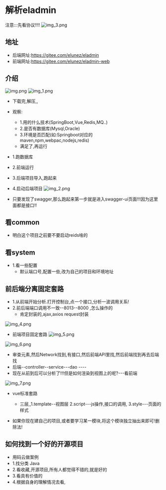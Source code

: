 # 解析eladmin
注意:::先看协议!!!!
![img_3.png](img_3.png)

## 地址
- 后端网址:https://gitee.com/elunez/eladmin
- 前端网址:https://gitee.com/elunez/eladmin-web


## 介绍

![img.png](img.png)
![img_1.png](img_1.png)


- 下载完,解压,,
- 观察:
    - 1.用的什么技术(SpringBoot,Vue,Redis,MQ..)
    - 2.是否有数据库(Mysql,Oracle)
    - 3.环境是否匹配(如:Springboot对应的maven,npm,webpac,nodejs,redis)
    - 满足了,再运行
    
- 1.跑数据库
- 2.前端运行
- 3.后端项目导入,跑起来
- 4.启动后端项目
![img_2.png](img_2.png)
  
- 只要发现了swagger,那么跑起来第一步就是进入swagger-ui页面!!!因为这里面都是接口!!



## 看common
- 明白这个项目之前要不要启动reids啥的

## 看system
- 1.看一些配置
  - 默认端口号,配置一些,改为自己的项目和环境地址
  


## 前后端分离固定套路
- 1.从前端开始分析.打开控制台,点一个接口,分析一波调用关系!
- 2.前后端端口调用不一致--8013--8000 ,怎么操作的
  - 肯定封装的,ajax,axios request封装
  

![img_4.png](img_4.png)

- 前端项目固定套路
![img_5.png](img_5.png)
  


![img_6.png](img_6.png)



- 审查元素,然后Network找到,有接口,然后前端API里找,然后前端找到再去后端找
- 后端--controller--service---dao ----
- 现在从前到后可以分析了!!!但是如何渲染到视图上的呢?---看前端

![img_7.png](img_7.png)

- vue标准套路
  - 三层,,1.template--视图层 2.script---js操作,接口的调用,  3.style---页面的样式
  

- 如果你现在建自己的项目,或者要学习某一模块,将这个模块独立抽出来即可!删除法!


## 如何找到一个好的开源项目
- 用码云做案例
- 1.找分类 Java
- 2.看收藏,开源项目,所有人都觉得不错的,就是好的
- 3.看具有价值的
- 4.根据自身的理解情况去看,













